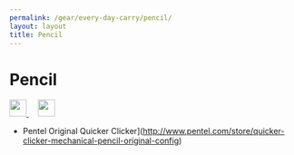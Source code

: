 ```yaml
---
permalink: /gear/every-day-carry/pencil/
layout: layout
title: Pencil
---
```


<div class="center">

   <h1>Pencil</h1>
   
   <a href="https://github.com/StevenTammen/steventammen.github.io/edit/master/pages/gear/every-day-carry/pencil.md" target="_blank">
     <img src="https://steventammen.github.io/assets/images/GitHub.png" height="30" width="30">
   </a> &nbsp; &nbsp;
   
   <a href="http://prose.io/#StevenTammen/steventammen.github.io/edit/master/pages/gear/every-day-carry/pencil.md" target="_blank">
     <img src="https://steventammen.github.io/assets/images/Prose.png" height="30" width="30">
   </a>
   
</div>

- Pentel Original Quicker Clicker](http://www.pentel.com/store/quicker-clicker-mechanical-pencil-original-config)
